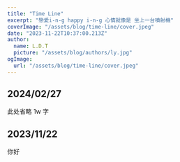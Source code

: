 ```yaml
---
title: "Time Line"
excerpt: "戀愛i-n-g happy i-n-g 心情就像是 坐上一台噴射機"
coverImage: "/assets/blog/time-line/cover.jpeg"
date: "2023-11-22T10:37:00.213Z"
author:
  name: L.D.T
  picture: "/assets/blog/authors/ly.jpg"
ogImage:
  url: "/assets/blog/time-line/cover.jpeg"
---
```


## 2024/02/27

此处省略 1w 字

## 2023/11/22

你好

